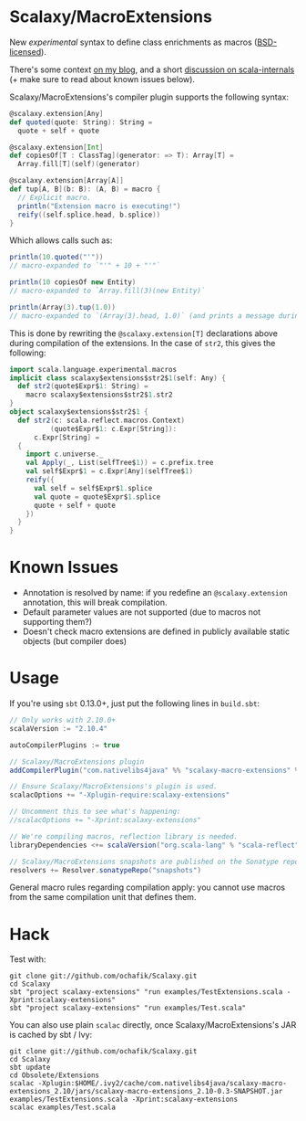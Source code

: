 # Scalaxy/MacroExtensions

New *experimental* syntax to define class enrichments as macros ([BSD-licensed](https://github.com/ochafik/Scalaxy/blob/master/LICENSE)).

There's some context [on my blog](http://ochafik.com/blog/?p=872), and a short [discussion on scala-internals](https://groups.google.com/d/topic/scala-internals/vzfgUskaJ_w/discussion) (+ make sure to read about known issues below).

Scalaxy/MacroExtensions's compiler plugin supports the following syntax:
```scala
@scalaxy.extension[Any]
def quoted(quote: String): String =
  quote + self + quote

@scalaxy.extension[Int]
def copiesOf[T : ClassTag](generator: => T): Array[T] =
  Array.fill[T](self)(generator)

@scalaxy.extension[Array[A]]
def tup[A, B](b: B): (A, B) = macro {
  // Explicit macro.
  println("Extension macro is executing!")
  reify((self.splice.head, b.splice))
}
```
Which allows calls such as:
```scala
println(10.quoted("'"))
// macro-expanded to `"'" + 10 + "'"`

println(10 copiesOf new Entity)
// macro-expanded to `Array.fill(3)(new Entity)`

println(Array(3).tup(1.0))
// macro-expanded to `(Array(3).head, 1.0)` (and prints a message during compilation)
```
This is done by rewriting the `@scalaxy.extension[T]` declarations above during compilation of the extensions.
In the case of `str2`, this gives the following:
```scala
import scala.language.experimental.macros
implicit class scalaxy$extensions$str2$1(self: Any) {
  def str2(quote$Expr$1: String) =
    macro scalaxy$extensions$str2$1.str2
}
object scalaxy$extensions$str2$1 {
  def str2(c: scala.reflect.macros.Context)
          (quote$Expr$1: c.Expr[String]):
      c.Expr[String] =
  {
    import c.universe._
    val Apply(_, List(selfTree$1)) = c.prefix.tree
    val self$Expr$1 = c.Expr[Any](selfTree$1)
    reify({
      val self = self$Expr$1.splice
      val quote = quote$Expr$1.splice
      quote + self + quote
    })
  }
}
```

# Known Issues

- Annotation is resolved by name: if you redefine an `@scalaxy.extension` annotation, this will break compilation.
- Default parameter values are not supported (due to macros not supporting them?)
- Doesn't check macro extensions are defined in publicly available static objects (but compiler does)

# Usage

If you're using `sbt` 0.13.0+, just put the following lines in `build.sbt`:
```scala
// Only works with 2.10.0+
scalaVersion := "2.10.4"

autoCompilerPlugins := true

// Scalaxy/MacroExtensions plugin
addCompilerPlugin("com.nativelibs4java" %% "scalaxy-macro-extensions" % "0.3-SNAPSHOT")

// Ensure Scalaxy/MacroExtensions's plugin is used.
scalacOptions += "-Xplugin-require:scalaxy-extensions"

// Uncomment this to see what's happening:
//scalacOptions += "-Xprint:scalaxy-extensions"

// We're compiling macros, reflection library is needed.
libraryDependencies <+= scalaVersion("org.scala-lang" % "scala-reflect" %)

// Scalaxy/MacroExtensions snapshots are published on the Sonatype repository.
resolvers += Resolver.sonatypeRepo("snapshots")
```

General macro rules regarding compilation apply: you cannot use macros from the same compilation unit that defines them.

# Hack

Test with:
```
git clone git://github.com/ochafik/Scalaxy.git
cd Scalaxy
sbt "project scalaxy-extensions" "run examples/TestExtensions.scala -Xprint:scalaxy-extensions"
sbt "project scalaxy-extensions" "run examples/Test.scala"
```

You can also use plain `scalac` directly, once Scalaxy/MacroExtensions's JAR is cached by sbt / Ivy:
```
git clone git://github.com/ochafik/Scalaxy.git
cd Scalaxy
sbt update
cd Obsolete/Extensions
scalac -Xplugin:$HOME/.ivy2/cache/com.nativelibs4java/scalaxy-macro-extensions_2.10/jars/scalaxy-macro-extensions_2.10-0.3-SNAPSHOT.jar examples/TestExtensions.scala -Xprint:scalaxy-extensions
scalac examples/Test.scala
```
